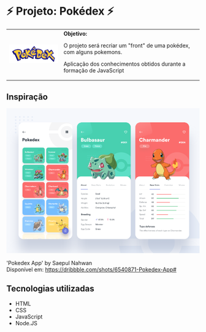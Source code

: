 <h1>⚡ Projeto: Pokédex ⚡</h1>

  <table>
        <tr>
            <td>
                <img src="./pics/pokedex.png" alt="Pokedex" width="200">
            </td>
            <td>
                <b>Objetivo:</b>
                <p>O projeto será recriar um "front" de uma pokédex, com alguns pokemons.</p>
                <p>Aplicação dos conhecimentos obtidos durante a formação de JavaScript</p>
            </td>
        </tr>
    </table>

<h2>Inspiração</h2>

<img src="./pics/projeto.png" alt="Projeto">

'Pokedex App'
by Saepul Nahwan <br>
Disponível em: https://dribbble.com/shots/6540871-Pokedex-App#

<h2>Tecnologias utilizadas</h2>
  
  - HTML
  - CSS
  - JavaScript
  - Node.JS

